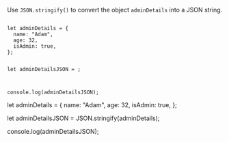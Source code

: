 Use `JSON.stringify()`
to convert the object `adminDetails`
into a JSON string.

<Editor type="exercise" lang="javascript">
<code>
let adminDetails = {
  name: "Adam",
  age: 32,
  isAdmin: true,
};

let adminDetailsJSON = ;

console.log(adminDetailsJSON);
</code>

<solution>
let adminDetails = {
  name: "Adam",
  age: 32,
  isAdmin: true,
};

let adminDetailsJSON = JSON.stringify(adminDetails);

console.log(adminDetailsJSON);
</solution>
</Editor>